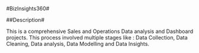 #BizInsights360#

##Description#

This is a comprehensive Sales and Operations Data analysis and Dashboard projects. This process involved multiple stages like : Data Collection, Data Cleaning, Data analysis, Data Modelling and Data Insights.



